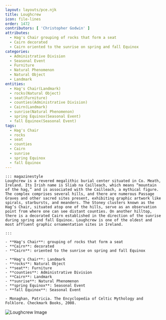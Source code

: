 ```yaml
---
layout: layouts/pce.njk
title: Loughcrew
icon: file-lines
order: 1472
contributors: [ 'Christopher Godwin' ]
attributes:
  - Hag's Chair grouping of rocks that form a seat
  - Cairn decorated
  - Cairn oriented to the sunrise on spring and fall Equinox
categories:
  - Administrative Division
  - Seasonal Event
  - Furniture
  - Natural Phenomenon
  - Natural Object
  - Landmark
entities:
  - Hag's Chair(Landmark)
  - rocks(Natural Object)
  - seat(Furniture)
  - counties(Administrative Division)
  - Cairn(Landmark)
  - sunrise(Natural Phenomenon)
  - spring Equinox(Seasonal Event)
  - fall Equinox(Seasonal Event)
tags:
  - Hag's Chair
  - rocks
  - seat
  - counties
  - Cairn
  - sunrise
  - spring Equinox
  - fall Equinox
---
```

``` tab [group1:Info]
::: magazinestyle
Loughcrew is a revered megalithic burial center situated in Co. Meath, Ireland. Its Irish name is Sliab na Cailleach, which means “mountain of the hag,” and is associated with the Cailleach, a mythical figure. The complex comprises several hills, and there are numerous Passage Graves and other sacred sites present, exhibiting graphic artwork like spirals, starbursts, and meanders. The Stoney clusters known as the Hag’s Chair, situated atop one of the hills, serve as an observation point from where one can see distant counties. On another hilltop, there is a decorated Cairn established in the direction of the sunrise during spring and fall Equinox. Loughcrew is one of the oldest and most affluent graphic ornamentation sites in Ireland.

:::
```
``` tab [group1:Attributes]
- **Hag's Chair**: grouping of rocks that form a seat
- **Cairn**: decorated
- **Cairn**: oriented to the sunrise on spring and fall Equinox
```
``` tab [group1:Entities]
- **Hag's Chair**: Landmark
- **rocks**: Natural Object
- **seat**: Furniture
- **counties**: Administrative Division
- **Cairn**: Landmark
- **sunrise**: Natural Phenomenon
- **spring Equinox**: Seasonal Event
- **fall Equinox**: Seasonal Event
```
``` tab [group1:Sources]
- Monaghan, Patricia. The Encyclopedia of Celtic Mythology and Folklore. Checkmark Books, 2008.
```
![Loughcrew Image](https://upload.wikimedia.org/wikipedia/commons/thumb/9/9c/Cairns_S%28%3F%29_and_T%2C_Loughcrew.jpg/1200px-Cairns_S%28%3F%29_and_T%2C_Loughcrew.jpg)
